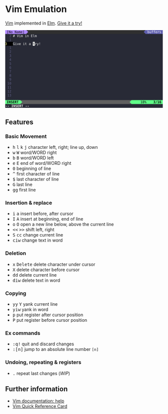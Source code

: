 # Vim Emulation

[Vim](https://www.vim.org) implemented in [Elm](https://elm-lang.org).
[Give it a try!](https://andys8.github.io/vim-emulation)

![Screenshot](screenshot-vim-in-elm.png)

## Features

### Basic Movement

- <kbd>h</kbd> <kbd>l</kbd> <kbd>k</kbd> <kbd>j</kbd> character left, right; line up, down
- <kbd>w</kbd> <kbd>W</kbd> word/WORD right
- <kbd>b</kbd> <kbd>B</kbd> word/WORD left
- <kbd>e</kbd> <kbd>E</kbd> end of word/WORD right
- <kbd>0</kbd> beginning of line
- <kbd>^</kbd> first character of line
- <kbd>$</kbd> last character of line
- <kbd>G</kbd> last line
- <kbd>gg</kbd> first line

### Insertion & replace

- <kbd>i</kbd> <kbd>a</kbd>	insert before, after cursor
- <kbd>I</kbd> <kbd>A</kbd>	insert at beginning, end of line
- <kbd>o</kbd> <kbd>O</kbd>	open a new line below, above the current line
- <kbd><<</kbd> <kbd>>></kbd> shift left, right
- <kbd>S</kbd> <kbd>cc</kbd> change current line
- <kbd>ciw</kbd> change text in word

### Deletion

- <kbd>x</kbd> <kbd>Delete</kbd> delete character under cursor
- <kbd>X</kbd> delete character before cursor
- <kbd>dd</kbd> delete current line
- <kbd>diw</kbd> delete text in word

### Copying

- <kbd>yy</kbd> <kbd>Y</kbd> yank current line
- <kbd>yiw</kbd> yank in word
- <kbd>p</kbd> put register after cursor position
- <kbd>P</kbd> put register before cursor position

### Ex commands

- <kbd>:q!</kbd> quit and discard changes
- <kbd>:[n]</kbd> jump to an absolute line number `[n]`

### Undoing, repeating & registers

- <kbd>.</kbd> repeat last changes (*WIP*)

## Further information

- [Vim documentation: help](http://vimdoc.sourceforge.net/htmldoc)
- [Vim Quick Reference Card](http://users.ece.utexas.edu/~adnan/vimqrc.html)
